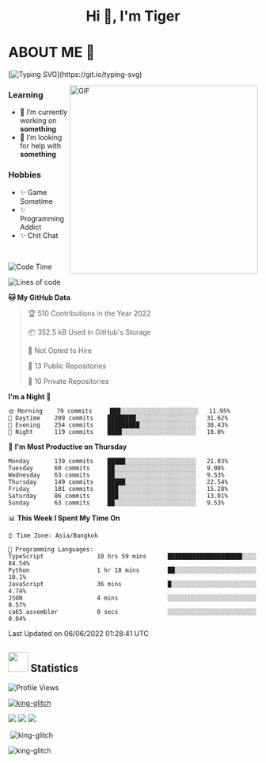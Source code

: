 <h1 align="center">Hi 👋, I'm Tiger</h1>




# ABOUT ME 💬

[![Typing SVG](https://readme-typing-svg.herokuapp.com?color=22F771&vCenter=true&lines=A+perssionate+developer+from+nowhere.)](https://git.io/typing-svg)

<img height="380px" alt="GIF" align="right" src="https://i.pinimg.com/originals/1f/b7/db/1fb7dbee557e5ed509f7517da8a84d58.gif">

### Learning
- 🔭 I’m currently working on **something**
- 🤝 I’m looking for help with **something**

### Hobbies
- ✨ Game Sometime
- ✨ Programming Addict
- ✨ Chit Chat
</br>

<!--START_SECTION:waka-->
![Code Time](http://img.shields.io/badge/Code%20Time-0%20secs-blue)

![Lines of code](https://img.shields.io/badge/From%20Hello%20World%20I%27ve%20Written-226%20Thousand%20lines%20of%20code-blue)

**🐱 My GitHub Data** 

> 🏆 510 Contributions in the Year 2022
 > 
> 📦 352.5 kB Used in GitHub's Storage 
 > 
> 🚫 Not Opted to Hire
 > 
> 📜 13 Public Repositories 
 > 
> 🔑 10 Private Repositories  
 > 
**I'm a Night 🦉** 

```text
🌞 Morning    79 commits     ███░░░░░░░░░░░░░░░░░░░░░░   11.95% 
🌆 Daytime    209 commits    ████████░░░░░░░░░░░░░░░░░   31.62% 
🌃 Evening    254 commits    █████████░░░░░░░░░░░░░░░░   38.43% 
🌙 Night      119 commits    ████░░░░░░░░░░░░░░░░░░░░░   18.0%

```
📅 **I'm Most Productive on Thursday** 

```text
Monday       139 commits    █████░░░░░░░░░░░░░░░░░░░░   21.03% 
Tuesday      60 commits     ██░░░░░░░░░░░░░░░░░░░░░░░   9.08% 
Wednesday    63 commits     ██░░░░░░░░░░░░░░░░░░░░░░░   9.53% 
Thursday     149 commits    █████░░░░░░░░░░░░░░░░░░░░   22.54% 
Friday       101 commits    ███░░░░░░░░░░░░░░░░░░░░░░   15.28% 
Saturday     86 commits     ███░░░░░░░░░░░░░░░░░░░░░░   13.01% 
Sunday       63 commits     ██░░░░░░░░░░░░░░░░░░░░░░░   9.53%

```


📊 **This Week I Spent My Time On** 

```text
⌚︎ Time Zone: Asia/Bangkok

💬 Programming Languages: 
TypeScript               10 hrs 59 mins      █████████████████████░░░░   84.54% 
Python                   1 hr 18 mins        ██░░░░░░░░░░░░░░░░░░░░░░░   10.1% 
JavaScript               36 mins             █░░░░░░░░░░░░░░░░░░░░░░░░   4.74% 
JSON                     4 mins              ░░░░░░░░░░░░░░░░░░░░░░░░░   0.57% 
ca65 assembler           0 secs              ░░░░░░░░░░░░░░░░░░░░░░░░░   0.04%

```


 Last Updated on 06/06/2022 01:28:41 UTC
<!--END_SECTION:waka-->

## <img height="40" src="https://raw.githubusercontent.com/innng/innng/master/assets/kyubey.gif"/> Statistics

![Profile Views](https://komarev.com/ghpvc/?username=king-glitch)  

<p align="left"> 
 <a href="https://github.com/ryo-ma/github-profile-trophy">
  <img src="https://github-profile-trophy.vercel.app/?username=king-glitch&theme=dracula" alt="king-glitch" />
 </a> </p>

![](https://github-profile-summary-cards.vercel.app/api/cards/profile-details?username=king-glitch&theme=dracula)
![](https://github-profile-summary-cards.vercel.app/api/cards/stats?username=king-glitch&theme=dracula) 
![](https://github-profile-summary-cards.vercel.app/api/cards/productive-time?username=king-glitch&theme=dracula)


<p>&nbsp;<img align="center" src="https://github-readme-stats.vercel.app/api?username=king-glitch&theme=dracula" alt="king-glitch" /></p>

<p><img align="center" src="https://github-readme-streak-stats.herokuapp.com/?user=king-glitch&theme=dracula" alt="king-glitch" /></p>
